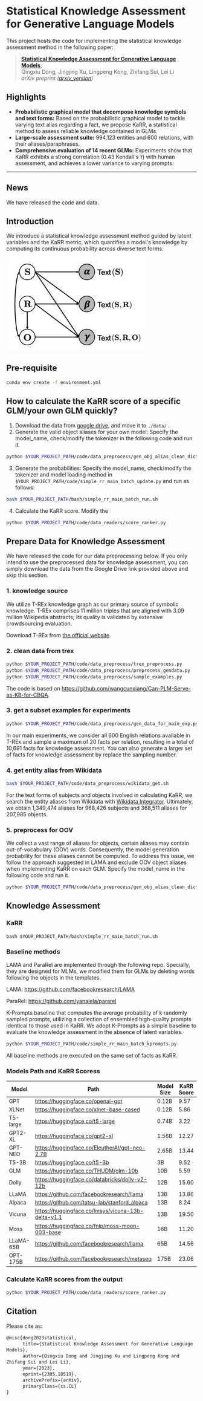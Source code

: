 # Statistical Knowledge Assessment for Generative Language Models
This project hosts the code for implementing the statistical knowledge assessment method in the following paper:

> [**Statistical Knowledge Assessment for Generative Language Models**](https://arxiv.org/abs/1912.04488),            
> Qingxiu Dong, Jingjing Xu, Lingpeng Kong, Zhifang Sui, Lei Li   
> *arXiv preprint ([arxiv_version](https://arxiv.org/abs/2305.10519))*   



## Highlights
- **Probabilistic graphical model that decompose knowledge symbols and text forms:** Based on the probabilistic graphical model to tackle varying text alias regarding a fact, we propose KaRR, a statistical method to assess reliable knowledge contained in GLMs.
- **Large-scale assessment suite:** 994,123 entities and 600 relations, with their aliases/paraphrases.
- **Comprehensive evaluation of 14 recent GLMs:** Experiments show that KaRR  exhibits a strong correlation (0.43 Kendall's $\tau$) with human assessment, and achieves a lower variance to varying prompts.


---
## News
We have released the code and data.

## Introduction
We introduce a statistical knowledge assessment method guided by latent variables and the KaRR metric, which quantifies a model's knowledge by computing its continuous probability across diverse text forms.  

![highlights](highlights.png)

## Pre-requisite
```bash
conda env create -f environment.yml
```
## How to calculate the KaRR score of a specific GLM/your own GLM quickly?
1. Download the data from [google drive](https://drive.google.com/drive/folders/1N86h0LL9GS8BVsnXwl42vQXGISVA2vB-?usp=sharing), and move it to `./data/` .
2. Generate the valid object aliases for your own model: Specify the model_name, check/modify the tokenizer in the following code and run it.
```bash
python $YOUR_PROJECT_PATH/code/data_preprocess/gen_obj_alias_clean_dict.py
```
3. Generate the probabilities:  Specify the model_name, check/modify the tokenizer and model loading method in `$YOUR_PROJECT_PATH/code/simple_rr_main_batch_update.py` and run as follows:
```bash
bash $YOUR_PROJECT_PATH/bash/simple_rr_main_batch_run.sh
```
4. Calculate the KaRR score. Modify the 
```bash
python $YOUR_PROJECT_PATH/code/data_readers/score_ranker.py
```

## Prepare Data for Knowledge Assessment
We have released the code for our data preprocessing below. If you only intend to use the preprocessed data for knowledge assessment, you can simply download the data from the Google Drive link provided above and skip this section.

### 1. knowledge source
We utilize T-REx knowledge graph as our primary source of symbolic knowledge. T-REx comprises 11 million triples that are aligned with 3.09 million Wikipedia abstracts; its quality is validated by extensive crowdsourcing evaluation.

Download T-REx from [the official website](https://hadyelsahar.github.io/t-rex/).

### 2. clean data from trex
```bash
python $YOUR_PROJECT_PATH/code/data_preprocess/trex_preprocess.py
python $YOUR_PROJECT_PATH/code/data_preprocess/preprocess_gendata.py
python $YOUR_PROJECT_PATH/code/data_preprocess/sample_examples.py
```
The code is based on https://github.com/wangcunxiang/Can-PLM-Serve-as-KB-for-CBQA.

### 3. get a subset examples for experiments
```bash
python $YOUR_PROJECT_PATH/code/data_preprocess/gen_data_for_main_exp.py
```
In our main experiments, we consider all 600 English relations available in T-REx and sample a maximum of 20 facts per relation, resulting in a total of 10,691 facts for knowledge assessment. You can also generate a larger set of facts for knowledge assessment by replace the sampling number.

### 4. get entity alias from Wikidata
```bash
bash $YOUR_PROJECT_PATH/code/data_preprocess/wikidata_get.sh
```
For the text forms of subjects and objects involved in calculating KaRR, we search the entity aliases from Wikidata with [Wikidata Integrator](https://github.com/SuLab/WikidataIntegrator). Ultimately, we obtain 1,349,474 aliases for 968,426 subjects and 368,511 aliases for 207,985 objects.

### 5. preprocess for OOV
We collect a vast range of aliases for objects, certain aliases may contain out-of-vocabulary (OOV) words. Consequently, the model generation probability for these aliases cannot be computed. To address this issue, we follow the approach suggested in LAMA and exclude OOV object aliases when implementing KaRR on each GLM.
Specify the model_name in the following code and run it.
```bash
python $YOUR_PROJECT_PATH/code/data_preprocess/gen_obj_alias_clean_dict.py
```
## Knowledge Assessment 

### KaRR
```
bash $YOUR_PROJECT_PATH/bash/simple_rr_main_batch_run.sh
```

### Baseline methods
LAMA and ParaRel are implemented through the following repo. Specially, they are designed for MLMs, we modified them for GLMs by deleting words following the objects in the templates. 

LAMA: https://github.com/facebookresearch/LAMA

ParaRel: https://github.com/yanaiela/pararel

K-Prompts baseline that computes the average probability of k randomly sampled prompts, utilizing a collection of ensembled high-quality prompts identical to those used in KaRR. We adopt K-Prompts as a simple baseline to evaluate the knowledge assessment in the absence of latent variables.

```bash
python $YOUR_PROJECT_PATH/code/simple_rr_main_batch_kprompts.py
```
All baseline methods are executed on the same set of facts as KaRR. 

### Models Path and KaRR Scoress
| Model | Path | Model Size | KaRR Score | 
| --- | --- |  --- | --- |
| GPT | https://huggingface.co/openai-gpt | 0.12B | 9.57|
| XLNet | https://huggingface.co/xlnet-base-cased | 0.12B | 5.86|
| T5-large | https://huggingface.co/t5-large | 0.74B | 3.22|
| GPT2-XL | https://huggingface.co/gpt2-xl | 1.56B | 12.27|
| GPT-NEO | https://huggingface.co/EleutherAI/gpt-neo-2.7B |2.65B | 13.44|
| T5-3B | https://huggingface.co/t5-3b | 3B | 9.52|
| GLM | https://huggingface.co/THUDM/glm-10b | 10B | 5.59|
| Dolly | https://huggingface.co/databricks/dolly-v2-12b | 12B | 15.60|
| LLaMA | https://github.com/facebookresearch/llama | 13B | 13.86|
| Alpaca | https://github.com/tatsu-lab/stanford_alpaca | 13B | 8.24|
| Vicuna | https://huggingface.co/lmsys/vicuna-13b-delta-v1.1 | 13B | 19.50|
| Moss | https://huggingface.co/fnlp/moss-moon-003-base | 16B | 11.20 |
| LLaMA-65B | https://github.com/facebookresearch/llama | 65B | 14.56 |
| OPT-175B |https://github.com/facebookresearch/metaseq | 175B | 23.06|

### Calculate KaRR scores from the output
```bash
python $YOUR_PROJECT_PATH/code/data_readers/score_ranker.py
```
## Citation
Please cite as:
```
@misc{dong2023statistical,
      title={Statistical Knowledge Assessment for Generative Language Models}, 
      author={Qingxiu Dong and Jingjing Xu and Lingpeng Kong and Zhifang Sui and Lei Li},
      year={2023},
      eprint={2305.10519},
      archivePrefix={arXiv},
      primaryClass={cs.CL}
}
```



